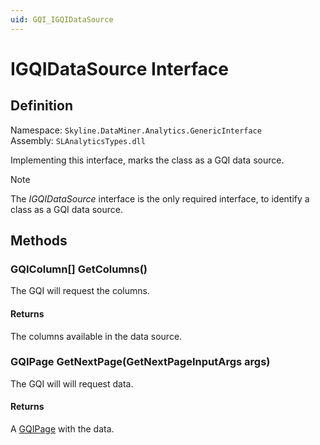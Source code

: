 ```yaml
---
uid: GQI_IGQIDataSource
---
```


# IGQIDataSource Interface

## Definition

Namespace: `Skyline.DataMiner.Analytics.GenericInterface`  
Assembly: `SLAnalyticsTypes.dll`

Implementing this interface, marks the class as a GQI data source.

> [!NOTE]
> The *IGQIDataSource* interface is the only required interface, to identify a class as a GQI data source.

## Methods

### GQIColumn[] GetColumns()

The GQI will request the columns.

#### Returns

The columns available in the data source.

### GQIPage GetNextPage(GetNextPageInputArgs args)

The GQI will will request data.

#### Returns

A [GQIPage](xref:GQI_GQIPage) with the data.
